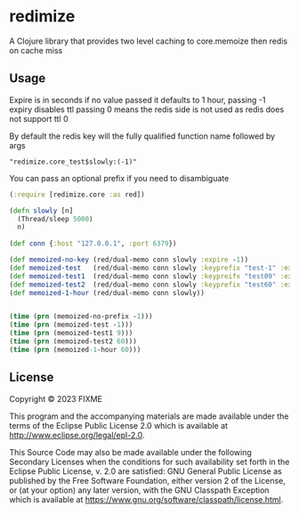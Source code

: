 # redimize

A Clojure library that provides two level caching to core.memoize then redis on cache miss

## Usage
Expire is in seconds if no value passed it defaults to 1 hour, passing -1 expiry disables ttl passing 0 means the redis side is not used as redis does not support ttl 0

By default the redis key will the fully qualified function name followed by args

`"redimize.core_test$slowly:(-1)"`

You can pass an optional prefix if you need to disambiguate

``` clojure
(:require [redimize.core :as red])

(defn slowly [n]
  (Thread/sleep 5000)
  n)
  
(def conn {:host "127.0.0.1", :port 6379})

(def memoized-no-key (red/dual-memo conn slowly :expire -1))
(def memoized-test   (red/dual-memo conn slowly :keyprefix "test-1" :expire -1))
(def memoized-test1  (red/dual-memo conn slowly :keypreifx "test09" :expire 9))
(def memoized-test2  (red/dual-memo conn slowly :keyprefix "test60" :expire 60))
(def memoized-1-hour (red/dual-memo conn slowly))


(time (prn (memoized-no-prefix -1)))
(time (prn (memoized-test -1)))
(time (prn (memoized-test1 9)))
(time (prn (memoized-test2 60)))
(time (prn (memoized-1-hour 60)))
```

## License

Copyright © 2023 FIXME

This program and the accompanying materials are made available under the
terms of the Eclipse Public License 2.0 which is available at
http://www.eclipse.org/legal/epl-2.0.

This Source Code may also be made available under the following Secondary
Licenses when the conditions for such availability set forth in the Eclipse
Public License, v. 2.0 are satisfied: GNU General Public License as published by
the Free Software Foundation, either version 2 of the License, or (at your
option) any later version, with the GNU Classpath Exception which is available
at https://www.gnu.org/software/classpath/license.html.
